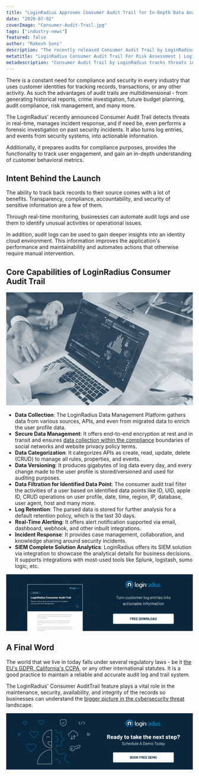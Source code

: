 ```yaml
---
title: "LoginRadius Approves Consumer Audit Trail for In-Depth Data Analysis and Risk Assessment"
date: "2020-07-02"
coverImage: "Consumer-Audit-Trail.jpg"
tags: ["industry-news"]
featured: false 
author: "Rakesh Soni"
description: "The recently released Consumer Audit Trail by LoginRadius tracks threats in real time, handles incident response, and even conducts a forensic analysis on past security incidents, if necessary."
metatitle: "LoginRadius Consumer Audit Trail For Risk Assessment | LoginRadius"
metadescription: "Consumer Audit Trail by LoginRadius tracks threats in real-time handles incident response and even conducts forensic analysis on past security incidents."
---
```


There is a constant need for compliance and security in every industry that uses customer identities for tracking records, transactions, or any other activity. As such the advantages of audit trails are multidimensional - from generating historical reports, crime investigation, future budget planning, audit compliance, risk management, and many more.

The LoginRadius’ recently announced Consumer Audit Trail detects threats in real-time, manages incident response, and if need be, even performs a forensic investigation on past security incidents. It also turns log entries, and events from security systems, into actionable information.

Additionally, it prepares audits for compliance purposes, provides the functionality to track user engagement, and gain an in-depth understanding of customer behavioral metrics.

## Intent Behind the Launch

The ability to track back records to their source comes with a lot of benefits. Transparency, compliance, accountability, and security of sensitive information are a few of them.

Through real-time monitoring, businesses can automate audit logs and use them to identify unusual activities or operational issues. 

In addition, audit logs can be used to gain deeper insights into an identity cloud environment. This information improves the application's performance and maintainability and automates actions that otherwise require manual intervention.

## Core Capabilities of LoginRadius Consumer Audit Trail

![Core Capabilities of LoginRadius Consumer Audit Trail](Core-Capabilities-of-LoginRadius-Consumer-Audit-Trail.jpg)

- **Data Collection**: The LoginRadius Data Management Platform gathers data from various sources, APIs, and even from migrated data to enrich the user profile data. 
- **Secure Data Management**: It offers end-to-end encryption at rest and in transit and ensures [data collection within the compliance](https://www.loginradius.com/data-governance/) boundaries of social networks and website privacy policy terms.
- **Data Categorization**: It categorizes APIs as create, read, update, delete (CRUD) to manage all rules, properties, and events.
- **Data Versioning**: It produces gigabytes of log data every day, and every change made to the user profile is stored/versioned and used for auditing purposes.
- **Data Filtration for Identified Data Point**: The consumer audit trail filter the activities of a user based on identified data points like ID, UID, apple ID, CRUD operations on user profile, date, time, region, IP, database, user agent, host and many more.
- **Log Retention**: The parsed data is stored for further analysis for a default retention policy, which is the last 30 days. 
- **Real-Time Alerting**: It offers alert notification supported via email, dashboard, webhook, and other inbuilt integrations.
- **Incident Response**: It provides case management, collaboration, and knowledge sharing around security incidents. 
- **SIEM Complete Solution Analytics**: LoginRadius offers its SIEM solution via integration to showcase the analytical details for business decisions. It supports integrations with most-used tools like Splunk, logstash, sumo logic, etc.

[![Consumer audit trail datasheet](DS-Cosumer-Audit-Trail-1024x310.jpg)](https://www.loginradius.com/resource/loginradius-consumer-audit-trail/)

## A Final Word

The world that we live in today falls under several regulatory laws - be it [the EU's GDPR, California's CCPA](https://www.loginradius.com/blog/2019/09/ccpa-vs-gdpr-the-compliance-war/), or any other international statutes. It is a good practice to maintain a reliable and accurate audit log and trail system.

The LoginRadius' Consumer AuditTrail feature plays a vital role in the maintenance, security, availability, and integrity of the records so businesses can understand the [bigger picture in the cybersecurity threat](https://www.loginradius.com/blog/identity/cyber-threats-business-risk-covid-19/) landscape.

[![book-a-free-demo-loginradius](Book-a-free-demo-request-1024x310.png)](https://www.loginradius.com/contact-us?utm_source=blog&utm_medium=web&utm_campaign=loginradius-consumer-audit-trail-data-analysis)
